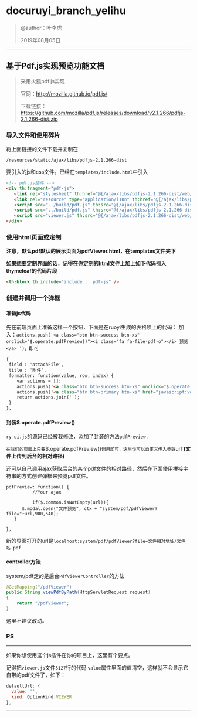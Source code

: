 # docuruyi_branch_yelihu

> @author：叶李虎
>
> 2019年08月05日


------


## 基于Pdf.js实现预览功能文档
> 采用火狐pdf.js实现
>
> 官网：http://mozilla.github.io/pdf.js/
>
> 下载链接：https://github.com/mozilla/pdf.js/releases/download/v2.1.266/pdfjs-2.1.266-dist.zip



### 导入文件和使用碎片

将上面链接的文件下载并复制在

`/resources/static/ajax/libs/pdfjs-2.1.266-dist`

要引入的js和css文件。已经在`templates/include.html`中引入

```html
<!-- pdf.js插件 -->
<div th:fragment="pdf-js">
   <link rel="stylesheet" th:href="@{/ajax/libs/pdfjs-2.1.266-dist/web/viewer.css}">
   <link rel="resource" type="application/l10n" th:href="@{/ajax/libs/pdfjs-2.1.266-dist/web/locale/locale.properties}">
   <script src="../build/pdf.js" th:src="@{/ajax/libs/pdfjs-2.1.266-dist/build/pdf.js}"></script>
   <script src="../build/pdf.js" th:src="@{/ajax/libs/pdfjs-2.1.266-dist/build/pdf.worker.js}"></script>
   <script src="viewer.js" th:src="@{/ajax/libs/pdfjs-2.1.266-dist/web/viewer.js}" ></script>
</div>
```

### 使用html页面或定制 

**注意，默认pdf默认的展示页面为pdfViewer.html，在templates文件夹下**

**如果想要定制界面的话，记得在你定制的html文件上加上如下代码引入thymeleaf的代码片段**

```html
<th:block th:include="include :: pdf-js" /> 
```


### 创建并调用一个弹框
#### 准备js代码

先在前端页面上准备这样一个按钮，下面是在ruoyi生成的表格项上的代码：
加入：`actions.push('<a class="btn btn-success btn-xs" onclick="$.operate.pdfPreview()"><i class="fa fa-file-pdf-o"></i> 预览</a> ');`
即可
```html
{
 field : 'attachFile',
 title : '附件',
 formatter: function(value, row, index) {
    var actions = [];
    actions.push('<a class="btn btn-success btn-xs" onclick="$.operate.pdfPreview()"><i class="fa fa-file-pdf-o"></i> 预览</a> ');
    actions.push('<a class="btn btn-primary btn-xs" href="javascript:void(0)" onclick=""><i class="fa fa-download"></i> 下载</a> ');
    return actions.join('');
 }
},
```

#### 封装$.operate.pdfPreview()

`ry-ui.js`的源码已经被我修改，添加了封装的方法`pdfPreview.`

`在我们的页面上只要`$.operate.pdfPreview()`调用即可，这里你可以自定义传入参数`url`**(文件上传到后台的相对路径)**

还可以自己调用ajax获取后台的某个pdf文件的相对路径，然后在下面使用拼接字符串的方式创建弹框来预览pdf文件。

```
pdfPreview: function() {
          //Your ajax
          
          if($.common.isNotEmpty(url)){
      $.modal.open("文件预览", ctx + "system/pdf/pdfViewer?file="+url,900,540);
   }
          
},
```

新的界面打开的url是`localhost:system/pdf/pdfViewer?file=文件相对地址/文件名.pdf`

#### controller方法

system/pdf走的是后台`PdfViewerController`的方法

```java
@GetMapping("/pdfViewer")
public String viewPdfByPath(HttpServletRequest request)
{
    return "/pdfViewer";
}
```

这里不建议改动。
### PS

------

如果你想使用这个js插件在你的项目上，这里有个要点。

记得把`viewer.js`文件`5127`行的代码 `value`属性里面的值清空，这样就不会显示它自带的pdf文件了，如下：

```javascript
defaultUrl: { 
  value: '',
  kind: OptionKind.VIEWER
},
```
------
